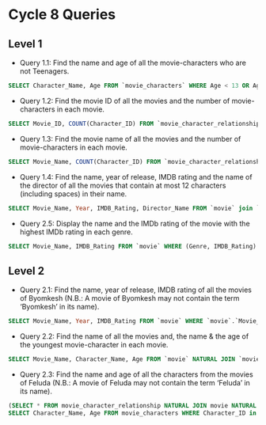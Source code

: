 # Cycle 8 Queries

## Level 1
- Query 1.1: Find the name and age of all the movie-characters who are not
Teenagers.
```sql
SELECT Character_Name, Age FROM `movie_characters` WHERE Age < 13 OR Age > 19;
```

- Query 1.2: Find the movie ID of all the movies and the number of
movie-characters in each movie.
```sql
SELECT Movie_ID, COUNT(Character_ID) FROM `movie_character_relationship` GROUP BY Movie_ID;
```

- Query 1.3: Find the movie name of all the movies and the number of
movie-characters in each movie.
```sql
SELECT Movie_Name, COUNT(Character_ID) FROM `movie_character_relationship` NATURAL JOIN `movie` GROUP BY Movie_Name;
```
- Query 1.4: Find the name, year of release, IMDB rating and the name of the
director of all the movies that contain at most 12 characters (including
spaces) in their name.
```sql
SELECT Movie_Name, Year, IMDB_Rating, Director_Name FROM `movie` join `director` on `movie`.`Director_ID` = `director`.`Person_ID` WHERE LENGTH(Movie_Name) <= 12;
```
- Query 2.5: Display the name and the IMDb rating of the movie with the
highest IMDb rating in each genre.

```sql
SELECT Movie_Name, IMDB_Rating FROM `movie` WHERE (Genre, IMDB_Rating) In (SELECT Genre, MAX(IMDB_Rating) as max_rating FROM `movie` GROUP BY Genre);
```
## Level 2
- Query 2.1: Find the name, year of release, IMDB rating of all the movies of
Byomkesh (N.B.: A movie of Byomkesh may not contain the term
‘Byomkesh’ in its name).
```sql
SELECT Movie_Name, Year, IMDB_Rating FROM `movie` WHERE `movie`.`Movie_ID` in (SELECT Movie_ID FROM `movie_character_relationship` WHERE `movie_character_relationship`.Character_ID = (SELECT Character_ID FROM `movie_characters` WHERE Character_Name = "Byomkesh Bakshi"));
```
- Query 2.2: Find the name of all the movies and, the name & the age of the
youngest movie-character in each movie.
```sql
SELECT Movie_Name, Character_Name, Age FROM `movie` NATURAL JOIN `movie_character_relationship` NATURAL JOIN `movie_characters` WHERE (Movie_ID, Age) in (SELECT Movie_ID, MIN(Age) as min_age FROM movie_character_relationship NATURAL JOIN movie NATURAL JOIN movie_characters GROUP By Movie_ID);
```
- Query 2.3: Find the name and age of all the characters from the movies of
Feluda (N.B.: A movie of Feluda may not contain the term ‘Feluda’ in its
name).
```sql
(SELECT * FROM movie_character_relationship NATURAL JOIN movie NATURAL JOIN movie_characters);
SELECT Character_Name, Age FROM movie_characters WHERE Character_ID in (SELECT Character_ID FROM movie_character_relationship WHERE Movie_ID in (SELECT Movie_ID FROM `movie_character_relationship` WHERE `movie_character_relationship`.Character_ID = (SELECT Character_ID FROM `movie_characters` WHERE Character_Name = "Feluda")));
```

